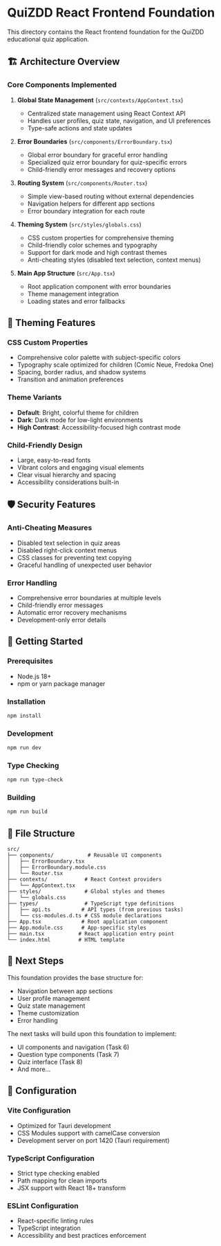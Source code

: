 # QuiZDD React Frontend Foundation

This directory contains the React frontend foundation for the QuiZDD educational quiz application.

## 🏗️ Architecture Overview

### Core Components Implemented

1. **Global State Management** (`src/contexts/AppContext.tsx`)
   - Centralized state management using React Context API
   - Handles user profiles, quiz state, navigation, and UI preferences
   - Type-safe actions and state updates

2. **Error Boundaries** (`src/components/ErrorBoundary.tsx`)
   - Global error boundary for graceful error handling
   - Specialized quiz error boundary for quiz-specific errors
   - Child-friendly error messages and recovery options

3. **Routing System** (`src/components/Router.tsx`)
   - Simple view-based routing without external dependencies
   - Navigation helpers for different app sections
   - Error boundary integration for each route

4. **Theming System** (`src/styles/globals.css`)
   - CSS custom properties for comprehensive theming
   - Child-friendly color schemes and typography
   - Support for dark mode and high contrast themes
   - Anti-cheating styles (disabled text selection, context menus)

5. **Main App Structure** (`src/App.tsx`)
   - Root application component with error boundaries
   - Theme management integration
   - Loading states and error fallbacks

## 🎨 Theming Features

### CSS Custom Properties
- Comprehensive color palette with subject-specific colors
- Typography scale optimized for children (Comic Neue, Fredoka One)
- Spacing, border radius, and shadow systems
- Transition and animation preferences

### Theme Variants
- **Default**: Bright, colorful theme for children
- **Dark**: Dark mode for low-light environments
- **High Contrast**: Accessibility-focused high contrast mode

### Child-Friendly Design
- Large, easy-to-read fonts
- Vibrant colors and engaging visual elements
- Clear visual hierarchy and spacing
- Accessibility considerations built-in

## 🛡️ Security Features

### Anti-Cheating Measures
- Disabled text selection in quiz areas
- Disabled right-click context menus
- CSS classes for preventing text copying
- Graceful handling of unexpected user behavior

### Error Handling
- Comprehensive error boundaries at multiple levels
- Child-friendly error messages
- Automatic error recovery mechanisms
- Development-only error details

## 🚀 Getting Started

### Prerequisites
- Node.js 18+ 
- npm or yarn package manager

### Installation
```bash
npm install
```

### Development
```bash
npm run dev
```

### Type Checking
```bash
npm run type-check
```

### Building
```bash
npm run build
```

## 📁 File Structure

```
src/
├── components/           # Reusable UI components
│   ├── ErrorBoundary.tsx
│   ├── ErrorBoundary.module.css
│   └── Router.tsx
├── contexts/            # React Context providers
│   └── AppContext.tsx
├── styles/              # Global styles and themes
│   └── globals.css
├── types/               # TypeScript type definitions
│   ├── api.ts          # API types (from previous tasks)
│   └── css-modules.d.ts # CSS module declarations
├── App.tsx             # Root application component
├── App.module.css      # App-specific styles
├── main.tsx           # React application entry point
└── index.html         # HTML template
```

## 🎯 Next Steps

This foundation provides the base structure for:
- Navigation between app sections
- User profile management
- Quiz state management
- Theme customization
- Error handling

The next tasks will build upon this foundation to implement:
- UI components and navigation (Task 6)
- Question type components (Task 7)
- Quiz interface (Task 8)
- And more...

## 🔧 Configuration

### Vite Configuration
- Optimized for Tauri development
- CSS Modules support with camelCase conversion
- Development server on port 1420 (Tauri requirement)

### TypeScript Configuration
- Strict type checking enabled
- Path mapping for clean imports
- JSX support with React 18+ transform

### ESLint Configuration
- React-specific linting rules
- TypeScript integration
- Accessibility and best practices enforcement